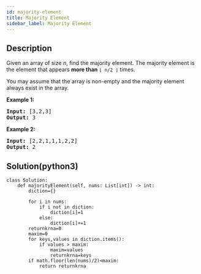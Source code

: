 ```yaml
---
id: majority-element
title: Majority Element
sidebar_label: Majority Element
---
```

## Description
<div class="description">
<p>Given an array of size <i>n</i>, find the majority element. The majority element is the element that appears <b>more than</b> <code>&lfloor; n/2 &rfloor;</code> times.</p>

<p>You may assume that the array is non-empty and the majority element always exist in the array.</p>

<p><strong>Example 1:</strong></p>

<pre>
<strong>Input:</strong> [3,2,3]
<strong>Output:</strong> 3</pre>

<p><strong>Example 2:</strong></p>

<pre>
<strong>Input:</strong> [2,2,1,1,1,2,2]
<strong>Output:</strong> 2
</pre>

</div>

## Solution(python3)
```python3
class Solution:
    def majorityElement(self, nums: List[int]) -> int:
        diction={}
        
        for i in nums:
            if i not in diction:
                diction[i]=1
            else:
                diction[i]+=1
        returnkrna=0
        maxim=0
        for keys,values in diction.items():
            if values > maxim:
                maxim=values
                returnkrna=keys
        if math.floor(len(nums)/2)<maxim:
            return returnkrna
                
```